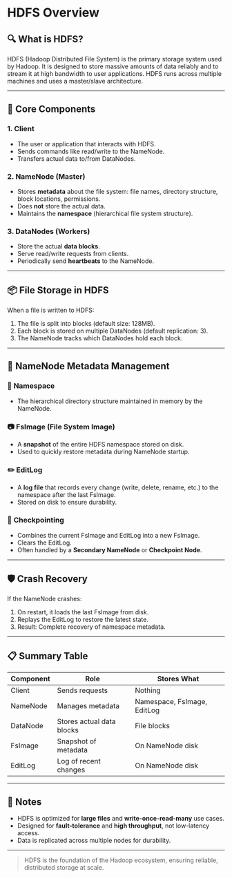 # HDFS Overview

## 🔍 What is HDFS?

HDFS (Hadoop Distributed File System) is the primary storage system used by Hadoop. It is designed to store massive amounts of data reliably and to stream it at high bandwidth to user applications. HDFS runs across multiple machines and uses a master/slave architecture.

---

## 🧱 Core Components

### 1. **Client**

- The user or application that interacts with HDFS.
- Sends commands like read/write to the NameNode.
- Transfers actual data to/from DataNodes.

### 2. **NameNode (Master)**

- Stores **metadata** about the file system: file names, directory structure, block locations, permissions.
- Does **not** store the actual data.
- Maintains the **namespace** (hierarchical file system structure).

### 3. **DataNodes (Workers)**

- Store the actual **data blocks**.
- Serve read/write requests from clients.
- Periodically send **heartbeats** to the NameNode.

---

## 📦 File Storage in HDFS

When a file is written to HDFS:

1. The file is split into blocks (default size: 128MB).
2. Each block is stored on multiple DataNodes (default replication: 3).
3. The NameNode tracks which DataNodes hold each block.

---

## 🧠 NameNode Metadata Management

### 📁 **Namespace**

- The hierarchical directory structure maintained in memory by the NameNode.

### 📷 **FsImage (File System Image)**

- A **snapshot** of the entire HDFS namespace stored on disk.
- Used to quickly restore metadata during NameNode startup.

### ✏️ **EditLog**

- A **log file** that records every change (write, delete, rename, etc.) to the namespace after the last FsImage.
- Stored on disk to ensure durability.

### 🔄 **Checkpointing**

- Combines the current FsImage and EditLog into a new FsImage.
- Clears the EditLog.
- Often handled by a **Secondary NameNode** or **Checkpoint Node**.

---

## 🛡️ Crash Recovery

If the NameNode crashes:

1. On restart, it loads the last FsImage from disk.
2. Replays the EditLog to restore the latest state.
3. Result: Complete recovery of namespace metadata.

---

## 📋 Summary Table

| Component | Role                      | Stores What                 |
| --------- | ------------------------- | --------------------------- |
| Client    | Sends requests            | Nothing                     |
| NameNode  | Manages metadata          | Namespace, FsImage, EditLog |
| DataNode  | Stores actual data blocks | File blocks                 |
| FsImage   | Snapshot of metadata      | On NameNode disk            |
| EditLog   | Log of recent changes     | On NameNode disk            |

---

## 📌 Notes

- HDFS is optimized for **large files** and **write-once-read-many** use cases.
- Designed for **fault-tolerance** and **high throughput**, not low-latency access.
- Data is replicated across multiple nodes for durability.

---

> HDFS is the foundation of the Hadoop ecosystem, ensuring reliable, distributed storage at scale.
